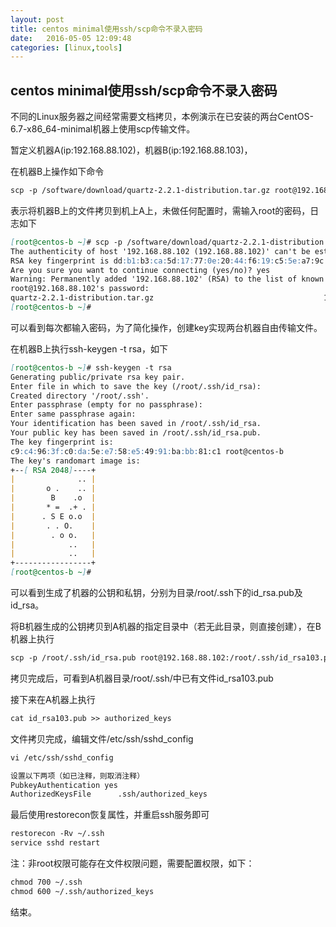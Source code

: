 ```yaml
---
layout: post
title: centos minimal使用ssh/scp命令不录入密码
date:   2016-05-05 12:09:48
categories: [linux,tools]
---
```


## centos minimal使用ssh/scp命令不录入密码

不同的Linux服务器之间经常需要文档拷贝，本例演示在已安装的两台CentOS-6.7-x86_64-minimal机器上使用scp传输文件。

暂定义机器A(ip:192.168.88.102)，机器B(ip:192.168.88.103)，

在机器B上操作如下命令

```markdown
scp -p /software/download/quartz-2.2.1-distribution.tar.gz root@192.168.88.102:/software/download/quartz-2.2.1-distribution.tar.gz
```

表示将机器B上的文件拷贝到机上A上，未做任何配置时，需输入root的密码，日志如下

```markdown
[root@centos-b ~]# scp -p /software/download/quartz-2.2.1-distribution.tar.gz root@192.168.88.102:/software/download/quartz-2.2.1-distribution.tar.gz
The authenticity of host '192.168.88.102 (192.168.88.102)' can't be established.
RSA key fingerprint is dd:b1:b3:ca:5d:17:77:0e:20:44:f6:19:c5:5e:a7:9c.
Are you sure you want to continue connecting (yes/no)? yes
Warning: Permanently added '192.168.88.102' (RSA) to the list of known hosts.
root@192.168.88.102's password: 
quartz-2.2.1-distribution.tar.gz                                      100% 3216KB   3.1MB/s   00:00    
[root@centos-b ~]# 
```

可以看到每次都输入密码，为了简化操作，创建key实现两台机器自由传输文件。

在机器B上执行ssh-keygen -t rsa，如下

```markdown
[root@centos-b ~]# ssh-keygen -t rsa
Generating public/private rsa key pair.
Enter file in which to save the key (/root/.ssh/id_rsa): 
Created directory '/root/.ssh'.
Enter passphrase (empty for no passphrase): 
Enter same passphrase again: 
Your identification has been saved in /root/.ssh/id_rsa.
Your public key has been saved in /root/.ssh/id_rsa.pub.
The key fingerprint is:
c9:c4:96:3f:c0:da:5e:e7:58:e5:49:91:ba:bb:81:c1 root@centos-b
The key's randomart image is:
+--[ RSA 2048]----+
|              .. |
|       o .    .. |
|        B    .o  |
|       * =  .+ . |
|      . S E o.o  |
|       . . O.    |
|        . o o.   |
|            ..   |
|            ..   |
+-----------------+
[root@centos-b ~]# 
```

可以看到生成了机器的公钥和私钥，分别为目录/root/.ssh下的id_rsa.pub及id_rsa。

将B机器生成的公钥拷贝到A机器的指定目录中（若无此目录，则直接创建），在B机器上执行

```markdown
scp -p /root/.ssh/id_rsa.pub root@192.168.88.102:/root/.ssh/id_rsa103.pub
```

拷贝完成后，可看到A机器目录/root/.ssh/中已有文件id_rsa103.pub

接下来在A机器上执行

```markdown
cat id_rsa103.pub >> authorized_keys
```

文件拷贝完成，编辑文件/etc/ssh/sshd_config

```markdown
vi /etc/ssh/sshd_config

设置以下两项（如已注释，则取消注释）
PubkeyAuthentication yes
AuthorizedKeysFile      .ssh/authorized_keys
```

最后使用restorecon恢复属性，并重启ssh服务即可

```markdown
restorecon -Rv ~/.ssh
service sshd restart
```

注：非root权限可能存在文件权限问题，需要配置权限，如下：

```markdown
chmod 700 ~/.ssh
chmod 600 ~/.ssh/authorized_keys 
```

结束。
